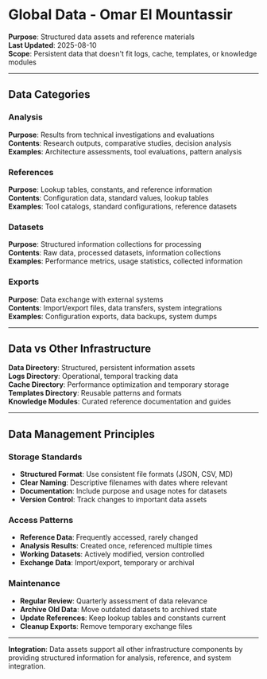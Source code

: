 # Global Data - Omar El Mountassir

**Purpose**: Structured data assets and reference materials  
**Last Updated**: 2025-08-10  
**Scope**: Persistent data that doesn't fit logs, cache, templates, or knowledge modules  

---

## Data Categories

### Analysis

**Purpose**: Results from technical investigations and evaluations  
**Contents**: Research outputs, comparative studies, decision analysis  
**Examples**: Architecture assessments, tool evaluations, pattern analysis

### References  

**Purpose**: Lookup tables, constants, and reference information  
**Contents**: Configuration data, standard values, lookup tables  
**Examples**: Tool catalogs, standard configurations, reference datasets

### Datasets

**Purpose**: Structured information collections for processing  
**Contents**: Raw data, processed datasets, information collections  
**Examples**: Performance metrics, usage statistics, collected information

### Exports

**Purpose**: Data exchange with external systems  
**Contents**: Import/export files, data transfers, system integrations  
**Examples**: Configuration exports, data backups, system dumps

---

## Data vs Other Infrastructure

**Data Directory**: Structured, persistent information assets  
**Logs Directory**: Operational, temporal tracking data  
**Cache Directory**: Performance optimization and temporary storage  
**Templates Directory**: Reusable patterns and formats  
**Knowledge Modules**: Curated reference documentation and guides

---

## Data Management Principles

### Storage Standards

- **Structured Format**: Use consistent file formats (JSON, CSV, MD)
- **Clear Naming**: Descriptive filenames with dates where relevant  
- **Documentation**: Include purpose and usage notes for datasets
- **Version Control**: Track changes to important data assets

### Access Patterns

- **Reference Data**: Frequently accessed, rarely changed
- **Analysis Results**: Created once, referenced multiple times  
- **Working Datasets**: Actively modified, version controlled
- **Exchange Data**: Import/export, temporary or archival

### Maintenance

- **Regular Review**: Quarterly assessment of data relevance
- **Archive Old Data**: Move outdated datasets to archived state
- **Update References**: Keep lookup tables and constants current
- **Cleanup Exports**: Remove temporary exchange files

---

**Integration**: Data assets support all other infrastructure components by providing structured information for analysis, reference, and system integration.
